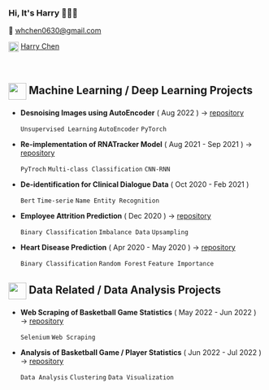 ### Hi, It's Harry 🙋🏽‍♂️
📩  whchen0630@gmail.com

<img align="center" src="http://mbem.fr/wp-content/uploads/2018/07/linkedin-logo-copy.png" width="20" height="20"> [Harry Chen](https://www.linkedin.com/in/harrychentw/)

<!---
[![Harry Chen's GitHub stats](https://github-readme-stats.vercel.app/api?username=HarryChenTw&count_private=true)](https://github.com/HarryChenTw/github-readme-stats)
-->

<br />


## <img align="center" src="https://cdn-icons-png.flaticon.com/512/2103/2103832.png" width="35\3" height="33"> Machine Learning / Deep Learning Projects
- **Desnoising Images using AutoEncoder** ( Aug 2022 ) → [repository](https://github.com/HarryChenTw/Autoencoder-Denoising)

  `Unsupervised Learning` `AutoEncoder` `PyTorch`
  
- **Re-implementation of RNATracker Model** ( Aug 2021 - Sep 2021 ) → [repository](https://github.com/HarryChenTw/RNATracker)

  `PyTroch` `Multi-class Classification` `CNN-RNN`
  
- **De-identification for Clinical Dialogue Data** ( Oct 2020 - Feb 2021 )
  
  `Bert` `Time-serie` `Name Entity Recognition`

- **Employee Attrition Prediction** ( Dec 2020 ) → [repository](https://github.com/HarryChenTw/employee-attrition-prediction)

  `Binary Classification` `Imbalance Data` `Upsampling` 
  

- **Heart Disease Prediction** ( Apr 2020 - May 2020 ) → [repository](https://github.com/HarryChenTw/heart-disease-prediction-and-analysis)

  `Binary Classification` `Random Forest` `Feature Importance`
  
  
## <img align="center" src="https://cdn-icons-png.flaticon.com/512/3090/3090011.png" width="35\3" height="33"> Data Related / Data Analysis Projects
- **Web Scraping of Basketball Game Statistics** ( May 2022 - Jun 2022 ) → [repository](https://github.com/HarryChenTw/P.League-Stats-Scraper)

  `Selenium` `Web Scraping`

- **Analysis of Basketball Game / Player Statistics** ( Jun 2022 - Jul 2022 ) → [repository](https://github.com/HarryChenTw/Basketball-Analysis)

  `Data Analysis` `Clustering` `Data Visualization`
